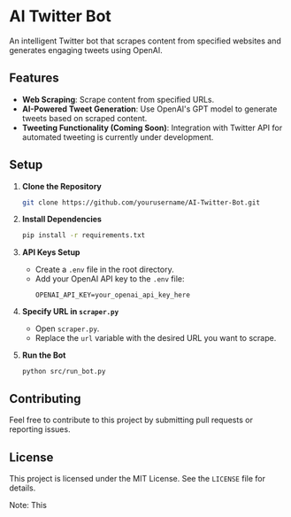 # AI Twitter Bot

An intelligent Twitter bot that scrapes content from specified websites and generates engaging tweets using OpenAI.

## Features

- **Web Scraping**: Scrape content from specified URLs.
- **AI-Powered Tweet Generation**: Use OpenAI's GPT model to generate tweets based on scraped content.
- **Tweeting Functionality (Coming Soon)**: Integration with Twitter API for automated tweeting is currently under development.

## Setup

1. **Clone the Repository**
    ```bash
    git clone https://github.com/yourusername/AI-Twitter-Bot.git
    ```

2. **Install Dependencies**
    ```bash
    pip install -r requirements.txt
    ```

3. **API Keys Setup**
    - Create a `.env` file in the root directory.
    - Add your OpenAI API key to the `.env` file:
        ```
        OPENAI_API_KEY=your_openai_api_key_here
        ```

4. **Specify URL in `scraper.py`**
    - Open `scraper.py`.
    - Replace the `url` variable with the desired URL you want to scrape.

5. **Run the Bot**
    ```
    python src/run_bot.py
    ```

## Contributing

Feel free to contribute to this project by submitting pull requests or reporting issues.

## License

This project is licensed under the MIT License. See the `LICENSE` file for details.



Note: This 